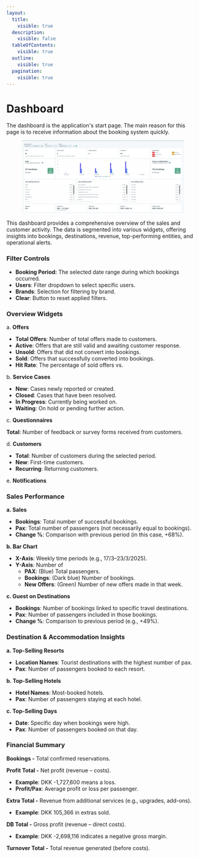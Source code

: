 ```yaml
---
layout:
  title:
    visible: true
  description:
    visible: false
  tableOfContents:
    visible: true
  outline:
    visible: true
  pagination:
    visible: true
---
```


# Dashboard

The dashboard is the application's start page. The main reason for this page is to receive information about the booking system quickly.

<figure><img src=".gitbook/assets/image (5) (2).png" alt=""><figcaption></figcaption></figure>

This dashboard provides a comprehensive overview of the sales and customer activity. The data is segmented into various widgets, offering insights into bookings, destinations, revenue, top-performing entities, and operational alerts.

### Filter Controls

* **Booking Period:** The selected date range during which bookings occurred.
* **Users**: Filter dropdown to select specific users.
* **Brands**: Selection for filtering by brand.
* **Clear**: Button to reset applied filters.

### Overview Widgets

a. **Offers**

* **Total Offers**: Number of total offers made to customers.
* **Active**: Offers that are still valid and awaiting customer response.
* **Unsold**: Offers that did not convert into bookings.
* **Sold**: Offers that successfully converted into bookings.
* **Hit Rate**: The percentage of sold offers vs.

b. **Service Cases**

* **New**: Cases newly reported or created.
* **Closed**: Cases that have been resolved.
* **In Progress**: Currently being worked on.
* **Waiting**: On hold or pending further action.

c. **Questionnaires**

**Total**: Number of feedback or survey forms received from customers.

d. **Customers**

* **Total**: Number of customers during the selected period.
* **New**: First-time customers.
* **Recurring**: Returning customers.

e. **Notifications**

### Sales Performance

**a. Sales**

* **Bookings**: Total number of successful bookings.
* **Pax**: Total number of passengers (not necessarily equal to bookings).
* **Change %**: Comparison with previous period (in this case, +68%).

**b. Bar Chart**

* **X-Axis**: Weekly time periods (e.g., 17/3–23/3/2025).
* **Y-Axis**: Number of
  * **PAX**: (Blue) Total passengers.
  * **Bookings**: (Dark blue) Number of bookings.
  * **New Offers**: (Green) Number of new offers made in that week.

**c. Guest on Destinations**

* **Bookings**: Number of bookings linked to specific travel destinations.
* **Pax**: Number of passengers included in those bookings.
* **Change %**: Comparison to previous period (e.g., +49%).

### Destination & Accommodation Insights

**a. Top-Selling Resorts**

* **Location Names**: Tourist destinations with the highest number of pax.
* **Pax**: Number of passengers booked to each resort.

**b. Top-Selling Hotels**

* **Hotel Names**: Most-booked hotels.
* **Pax**: Number of passengers staying at each hotel.

**c. Top-Selling Days**

* **Date**: Specific day when bookings were high.
* **Pax**: Number of passengers booked on that day.

### Financial Summary

**Bookings -** Total confirmed reservations.

**Profit Total -** Net profit (revenue – costs).

* **Example**: DKK -1,727,600 means a loss.
* **Profit/Pax**: Average profit or loss per passenger.

**Extra Total -** Revenue from additional services (e.g., upgrades, add-ons).

* **Example**: DKK 105,366 in extras sold.

**DB Total -** Gross profit (revenue – direct costs).

* **Example**: DKK -2,698,116 indicates a negative gross margin.

**Turnover Total -** Total revenue generated (before costs).
